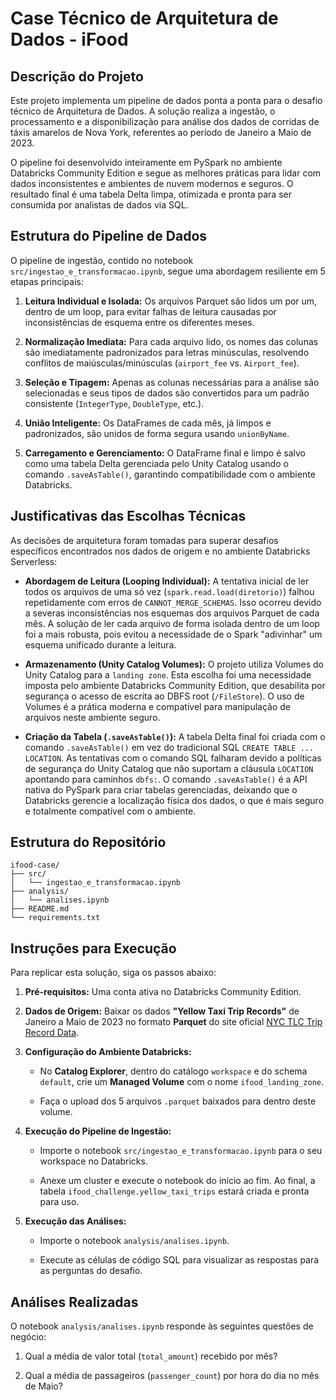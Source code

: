 # Case Técnico de Arquitetura de Dados - iFood

## Descrição do Projeto

Este projeto implementa um pipeline de dados ponta a ponta para o desafio técnico de Arquitetura de Dados. A solução realiza a ingestão, o processamento e a disponibilização para análise dos dados de corridas de táxis amarelos de Nova York, referentes ao período de Janeiro a Maio de 2023.

O pipeline foi desenvolvido inteiramente em PySpark no ambiente Databricks Community Edition e segue as melhores práticas para lidar com dados inconsistentes e ambientes de nuvem modernos e seguros. O resultado final é uma tabela Delta limpa, otimizada e pronta para ser consumida por analistas de dados via SQL.

## Estrutura do Pipeline de Dados

O pipeline de ingestão, contido no notebook `src/ingestao_e_transformacao.ipynb`, segue uma abordagem resiliente em 5 etapas principais:

1. **Leitura Individual e Isolada:** Os arquivos Parquet são lidos um por um, dentro de um loop, para evitar falhas de leitura causadas por inconsistências de esquema entre os diferentes meses.

2. **Normalização Imediata:** Para cada arquivo lido, os nomes das colunas são imediatamente padronizados para letras minúsculas, resolvendo conflitos de maiúsculas/minúsculas (`airport_fee` vs. `Airport_fee`).

3. **Seleção e Tipagem:** Apenas as colunas necessárias para a análise são selecionadas e seus tipos de dados são convertidos para um padrão consistente (`IntegerType`, `DoubleType`, etc.).

4. **União Inteligente:** Os DataFrames de cada mês, já limpos e padronizados, são unidos de forma segura usando `unionByName`.

5. **Carregamento e Gerenciamento:** O DataFrame final e limpo é salvo como uma tabela Delta gerenciada pelo Unity Catalog usando o comando `.saveAsTable()`, garantindo compatibilidade com o ambiente Databricks.

## Justificativas das Escolhas Técnicas

As decisões de arquitetura foram tomadas para superar desafios específicos encontrados nos dados de origem e no ambiente Databricks Serverless:

- **Abordagem de Leitura (Looping Individual):** A tentativa inicial de ler todos os arquivos de uma só vez (`spark.read.load(diretorio)`) falhou repetidamente com erros de `CANNOT_MERGE_SCHEMAS`. Isso ocorreu devido a severas inconsistências nos esquemas dos arquivos Parquet de cada mês. A solução de ler cada arquivo de forma isolada dentro de um loop foi a mais robusta, pois evitou a necessidade de o Spark "adivinhar" um esquema unificado durante a leitura.

- **Armazenamento (Unity Catalog Volumes):** O projeto utiliza Volumes do Unity Catalog para a `landing zone`. Esta escolha foi uma necessidade imposta pelo ambiente Databricks Community Edition, que desabilita por segurança o acesso de escrita ao DBFS root (`/FileStore`). O uso de Volumes é a prática moderna e compatível para manipulação de arquivos neste ambiente seguro.

- **Criação da Tabela (`.saveAsTable()`):** A tabela Delta final foi criada com o comando `.saveAsTable()` em vez do tradicional SQL `CREATE TABLE ... LOCATION`. As tentativas com o comando SQL falharam devido a políticas de segurança do Unity Catalog que não suportam a cláusula `LOCATION` apontando para caminhos `dbfs:`. O comando `.saveAsTable()` é a API nativa do PySpark para criar tabelas gerenciadas, deixando que o Databricks gerencie a localização física dos dados, o que é mais seguro e totalmente compatível com o ambiente.

## Estrutura do Repositório

```
ifood-case/
├── src/
│   └── ingestao_e_transformacao.ipynb
├── analysis/
│   └── analises.ipynb
├── README.md
└── requirements.txt
```

## Instruções para Execução

Para replicar esta solução, siga os passos abaixo:

1. **Pré-requisitos:** Uma conta ativa no Databricks Community Edition.

2. **Dados de Origem:** Baixar os dados **"Yellow Taxi Trip Records"** de Janeiro a Maio de 2023 no formato **Parquet** do site oficial [NYC TLC Trip Record Data](https://www.nyc.gov/site/tlc/about/tlc-trip-record-data.page "null").

3. **Configuração do Ambiente Databricks:**
   
   - No **Catalog Explorer**, dentro do catálogo `workspace` e do schema `default`, crie um **Managed Volume** com o nome `ifood_landing_zone`.
   
   - Faça o upload dos 5 arquivos `.parquet` baixados para dentro deste volume.

4. **Execução do Pipeline de Ingestão:**
   
   - Importe o notebook `src/ingestao_e_transformacao.ipynb` para o seu workspace no Databricks.
   
   - Anexe um cluster e execute o notebook do início ao fim. Ao final, a tabela `ifood_challenge.yellow_taxi_trips` estará criada e pronta para uso.

5. **Execução das Análises:**
   
   - Importe o notebook `analysis/analises.ipynb`.
   
   - Execute as células de código SQL para visualizar as respostas para as perguntas do desafio.

## Análises Realizadas

O notebook `analysis/analises.ipynb` responde às seguintes questões de negócio:

1. Qual a média de valor total (`total_amount`) recebido por mês?

2. Qual a média de passageiros (`passenger_count`) por hora do dia no mês de Maio?
